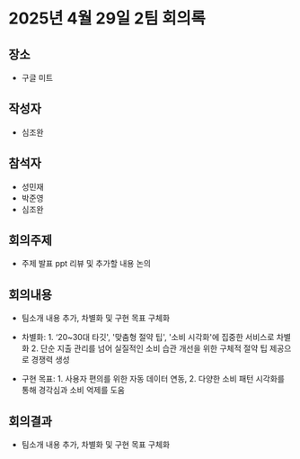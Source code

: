# 2025년 4월 29일 2팀 회의록

## 장소
- 구글 미트

## 작성자
- 심조완

## 참석자
- 성민재
- 박준영
- 심조완

## 회의주제
- 주제 발표 ppt 리뷰 및 추가할 내용 논의

## 회의내용
- 팀소개 내용 추가, 차별화 및 구현 목표 구체화

- 차별화: 1. ‘20~30대 타깃', '맞춤형 절약 팁', '소비 시각화'에 집중한 서비스로 차별화 2. 단순 지출 관리를 넘어 실질적인 소비 습관 개선을 위한 구체적 절약 팁 제공으로 경쟁력 생성

- 구현 목표: 1. 사용자 편의를 위한 자동 데이터 연동, 2. 다양한 소비 패턴 시각화를 통해 경각심과 소비 억제를 도움

## 회의결과
- 팀소개 내용 추가, 차별화 및 구현 목표 구체화
